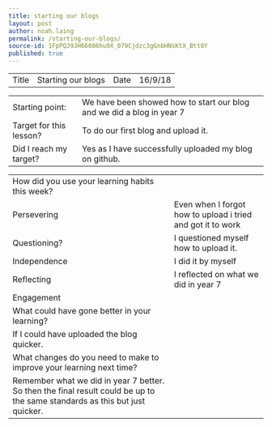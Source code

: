 ```yaml
---
title: starting our blogs
layout: post
author: noah.laing
permalink: /starting-our-blogs/
source-id: 1FpPQJ9JH66086hu9X_079Cjdzc3gGnbHNsKtX_Btt8Y
published: true
---
```

<table>
  <tr>
    <td>Title</td>
    <td>Starting our blogs</td>
    <td>Date</td>
    <td>16/9/18</td>
  </tr>
</table>


<table>
  <tr>
    <td>Starting point:</td>
    <td>We have been showed how to start our blog and we did a blog in year 7</td>
  </tr>
  <tr>
    <td>Target for this lesson?</td>
    <td>To do our first blog and upload it.</td>
  </tr>
  <tr>
    <td>Did I reach my target?</td>
    <td>Yes as I have successfully uploaded my blog on github.</td>
  </tr>
</table>


<table>
  <tr>
    <td>How did you use your learning habits this week?</td>
    <td></td>
  </tr>
  <tr>
    <td>Persevering</td>
    <td>Even when I forgot how to upload i tried and got it to work</td>
  </tr>
  <tr>
    <td>Questioning?</td>
    <td>I questioned myself how to upload it.</td>
  </tr>
  <tr>
    <td>Independence</td>
    <td>I did it by myself</td>
  </tr>
  <tr>
    <td>Reflecting</td>
    <td>I reflected on what we did in year 7</td>
  </tr>
  <tr>
    <td>Engagement</td>
    <td></td>
  </tr>
  <tr>
    <td>What could have gone better in your learning?</td>
    <td></td>
  </tr>
  <tr>
    <td>If I could have uploaded the blog quicker.</td>
    <td></td>
  </tr>
  <tr>
    <td>What changes do you need to make to improve your learning next time?</td>
    <td></td>
  </tr>
  <tr>
    <td>Remember what we did in year 7 better. So then the final result could be up to the same standards as this but just quicker.</td>
    <td></td>
  </tr>
</table>


